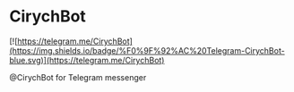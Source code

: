 # CirychBot
[![https://telegram.me/CirychBot](https://img.shields.io/badge/%F0%9F%92%AC%20Telegram-CirychBot-blue.svg)](https://telegram.me/CirychBot)

@CirychBot for Telegram messenger
